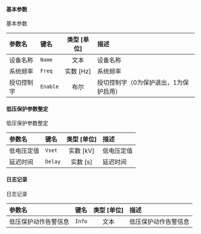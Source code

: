<!--
DO NOT EDIT THIS FILE DIRECTLY.
This file is generated by tools/comp-docs.js.
All changes will be overwritten by regeneration.
-->

<slot class="model-parameters">

#### 基本参数

基本参数

| 参数名 | 键名 | 类型 [单位] | 描述 |
|:------ |:---- |:-----------:|:---- |
| 设备名称 | `Name` | 文本 | 设备名称 |
| 系统频率 | `Freq` | 实数 [Hz] | 系统频率 |
| 投切控制字 | `Enable` | 布尔 | 投切控制字（0为保护退出，1为保护启用） |

#### 低压保护参数整定

低压保护参数整定

| 参数名 | 键名 | 类型 [单位] | 描述 |
|:------ |:---- |:-----------:|:---- |
| 低电压定值 | `Vset` | 实数 [kV] | 低电压定值 |
| 延迟时间 | `Delay` | 实数 [s] | 延迟时间 |

#### 日志记录

日志记录

| 参数名 | 键名 | 类型 [单位] | 描述 |
|:------ |:---- |:-----------:|:---- |
| 低压保护动作告警信息 | `Info` | 文本 | 低压保护动作告警信息 |


</slot>
